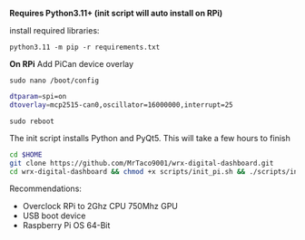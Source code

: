 **Requires Python3.11+ (init script will auto install on RPi)**

install required libraries:

`python3.11 -m pip -r requirements.txt`

**On RPi**
Add PiCan device overlay

`sudo nano /boot/config`

```sh
dtparam=spi=on
dtoverlay=mcp2515-can0,oscillator=16000000,interrupt=25
```

`sudo reboot`

The init script installs Python and PyQt5. This will take a few hours to finish

```sh
cd $HOME
git clone https://github.com/MrTaco9001/wrx-digital-dashboard.git
cd wrx-digital-dashboard && chmod +x scripts/init_pi.sh && ./scripts/init_pi.sh
```

Recommendations:

- Overclock RPi to 2Ghz CPU 750Mhz GPU
- USB boot device
- Raspberry Pi OS 64-Bit
